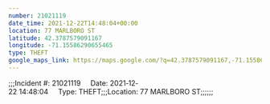 ```yaml
---
number: 21021119
date_time: 2021-12-22T14:48:04+00:00
location: 77 MARLBORO ST
latitude: 42.3787579091167
longitude: -71.15586290655465
type: THEFT
google_maps_link: https://maps.google.com/?q=42.3787579091167,-71.15586290655465
---
```


;;;Incident #: 21021119     Date: 2021‐12‐22 14:48:04     Type: THEFT;;;Location: 77 MARLBORO ST;;;;;;
